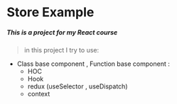 # Store Example 
##### This is a project for my React course
> in this project I try to use: 
* Class base component , Function base component :
    * HOC
    * Hook
    * redux (useSelector , useDispatch)
    * context

